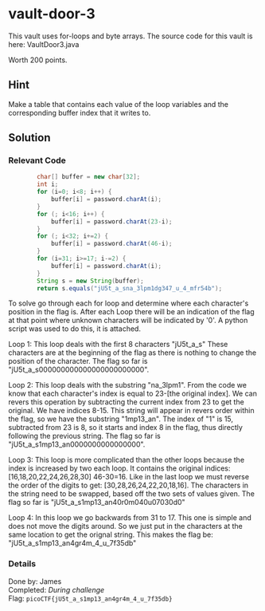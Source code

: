 # vault-door-3
This vault uses for-loops and byte arrays. The source code for this vault is here: VaultDoor3.java

Worth 200 points.

## Hint
Make a table that contains each value of the loop variables and the corresponding buffer index that it writes to.

## Solution
### Relevant Code
```java
        char[] buffer = new char[32];
        int i;
        for (i=0; i<8; i++) {
            buffer[i] = password.charAt(i);
        }
        for (; i<16; i++) {
            buffer[i] = password.charAt(23-i);
        }
        for (; i<32; i+=2) {
            buffer[i] = password.charAt(46-i);
        }
        for (i=31; i>=17; i-=2) {
            buffer[i] = password.charAt(i);
        }
        String s = new String(buffer);
        return s.equals("jU5t_a_sna_3lpm1dg347_u_4_mfr54b");
```
To solve go through each for loop and determine where each character's position in the flag is. After each Loop there will be an indication of the flag at that point where unknown characters will be indicated by '0'. A python script was used to do this, it is attached.

Loop 1:
This loop deals with the first 8 characters "jU5t_a_s" These characters are at the beginning of the flag as there is nothing to change the position of the 		character. The flag so far is "jU5t_a_s000000000000000000000000".

Loop 2:
This loop deals with the substring "na_3lpm1". From the code we know that each character's index is equal to 23-[the original index]. We can revers this operation by subtracting the current index from 23 to get the original. We have indices 8-15. This string will appear in revers order within the flag, so we have the substring "1mp13_an". The index of "1" is 15, subtracted from 23 is 8, so it starts and index 8 in the flag, thus directly following the previous string. The flag so far is "jU5t_a_s1mp13_an0000000000000000".

Loop 3:
This loop is more complicated than the other loops because the index is increased by two each loop. It contains the original indices: [16,18,20,22,24,26,28,30]
46-30=16. Like in the last loop we must reverse the order of the digits to get: [30,28,26,24,22,20,18,16]. The characters in the string need to be swapped, based off the two sets of values given. The flag so far is "jU5t_a_s1mp13_an40r0m040u07030d0"

Loop 4:
In this loop we go backwards from 31 to 17. This one is simple and does not move the digits around. So we just put in the characters at the same location to get the orignal string. This makes the flag be: "jU5t_a_s1mp13_an4gr4m_4_u_7f35db"

### Details
Done by: James  
Completed: *During challenge*  
Flag: `picoCTF{jU5t_a_s1mp13_an4gr4m_4_u_7f35db}`
